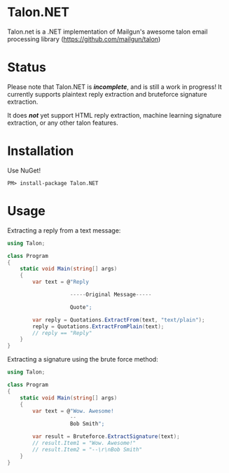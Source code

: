 Talon.NET
===
Talon.net is a .NET implementation of Mailgun's awesome talon email processing library (https://github.com/mailgun/talon)

Status
===
Please note that Talon.NET is ***incomplete***, and is still a work in progress!
It currently supports plaintext reply extraction and bruteforce signature extraction.

It does ***not*** yet support HTML reply extraction, machine learning signature extraction, or any other talon features.

Installation
===
Use NuGet!
```
PM> install-package Talon.NET
```

Usage
===
Extracting a reply from a text message:
```c#
using Talon;

class Program
{
    static void Main(string[] args)
    {
        var text = @"Reply

                    -----Original Message-----

                    Quote";

        var reply = Quotations.ExtractFrom(text, "text/plain");
        reply = Quotations.ExtractFromPlain(text);
        // reply == "Reply"
    }
}
```

Extracting a signature using the brute force method:
```c#
using Talon;

class Program
{
    static void Main(string[] args)
    {
        var text = @"Wow. Awesome!
                    --
                    Bob Smith";

        var result = Bruteforce.ExtractSignature(text);
        // result.Item1 = "Wow. Awesome!"
        // result.Item2 = "--\r\nBob Smith"
    }
}

```

